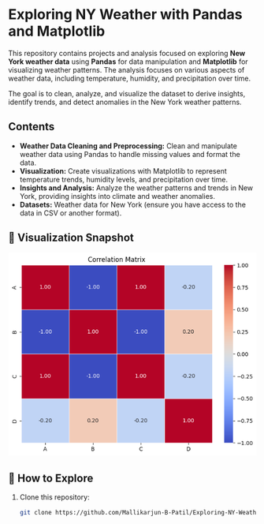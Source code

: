 # Exploring NY Weather with Pandas and Matplotlib

This repository contains projects and analysis focused on exploring **New York weather data** using **Pandas** for data manipulation and **Matplotlib** for visualizing weather patterns. The analysis focuses on various aspects of weather data, including temperature, humidity, and precipitation over time.

The goal is to clean, analyze, and visualize the dataset to derive insights, identify trends, and detect anomalies in the New York weather patterns.

## Contents

- **Weather Data Cleaning and Preprocessing:** Clean and manipulate weather data using Pandas to handle missing values and format the data.
- **Visualization:** Create visualizations with Matplotlib to represent temperature trends, humidity levels, and precipitation over time.
- **Insights and Analysis:** Analyze the weather patterns and trends in New York, providing insights into climate and weather anomalies.
- **Datasets:** Weather data for New York (ensure you have access to the data in CSV or another format).

## 📸 Visualization Snapshot
![Superstore Dashboard](heat_map.png)

## 🚀 How to Explore
1. Clone this repository:
   ```bash
   git clone https://github.com/Mallikarjun-B-Patil/Exploring-NY-Weather-with-Pandas-Matplotlib.git
